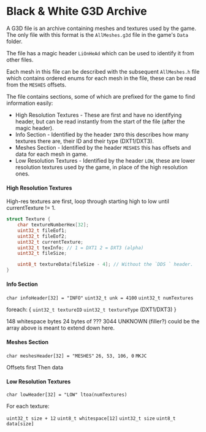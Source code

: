 # Black & White G3D Archive

A G3D file is an archive containing meshes and textures used by the game.
The only file with this format is the `AllMeshes.g3d` file in the game's `Data` folder.

The file has a magic header `LiOnHeAd` which can be used to identify it from other files.

Each mesh in this file can be described with the subsequent `AllMeshes.h` file which
contains ordered enums for each mesh in the file, these can be read from the `MESHES`
offsets.

The file contains sections, some of which are prefixed for the game to find information
easily:

* High Resolution Textures - These are first and have no identifying header, but can be
read instantly from the start of the file (after the magic header).
* Info Section - Identified by the header `INFO` this describes how many textures there
are, their ID and their type (DXT1/DXT3).
* Meshes Section - Identified by the header `MESHES` this has offsets and data for each
mesh in game.
* Low Resolution Textures - Identified by the header `LOW`, these are lower resolution
textures used by the game, in place of the high resolution ones.

#### High Resolution Textures

High-res textures are first, loop through starting high to low until currentTexture != 1.

```cpp
struct Texture {
    char textureNumberHex[32];
    uint32_t fileEof1;
    uint32_t fileEof2;
    uint32_t currentTexture;
    uint32_t texInfo; // 1 = DXT1 2 = DXT3 (alpha)
    uint32_t fileSize;

    uint8_t textureData[fileSize - 4]; // Without the `DDS ` header.
}
```

#### Info Section

`char infoHeader[32] = "INFO"`
`uint32_t unk = 4100`
`uint32_t numTextures`

foreach:
{
`uint32_t textureID`
`uint32_t textureType` (DXT1/DXT3)
}

148 whitespace bytes
24 bytes of ???
3044 UNKNOWN (filler?) could be the array above is meant to extend down here.

#### Meshes Section

`char meshesHeader[32] = "MESHES"`
`26, 53, 106, 0`
`MKJC`

Offsets first
Then data

#### Low Resolution Textures

`char lowHeader[32] = "LOW" ltoa(numTextures)`

For each texture:

`uint32_t size + 12`
`uint8_t whitespace[12]`
`uint32_t size`
`uint8_t data[size]`
